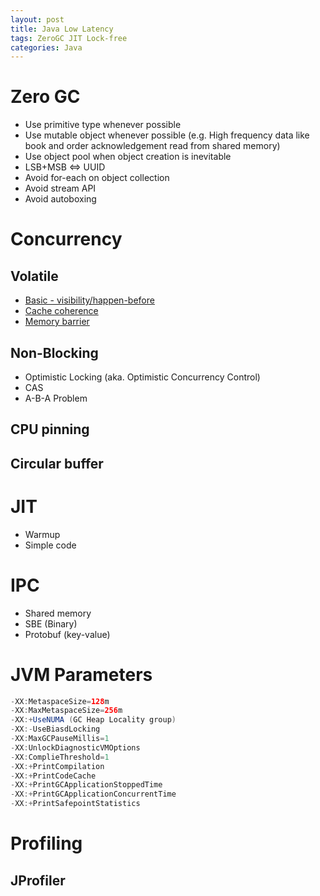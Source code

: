 ```yaml
---
layout: post
title: Java Low Latency
tags: ZeroGC JIT Lock-free
categories: Java
---
```


# Zero GC
* Use primitive type whenever possible
* Use mutable object whenever possible (e.g. High frequency data like book and order acknowledgement read from shared memory)
* Use object pool when object creation is inevitable
* LSB+MSB <=> UUID
* Avoid for-each on object collection
* Avoid stream API
* Avoid autoboxing

# Concurrency
## Volatile
* [Basic - visibility/happen-before](https://www.baeldung.com/java-volatile)
* [Cache coherence](https://en.wikipedia.org/wiki/Cache_coherence)
* [Memory barrier](https://en.wikipedia.org/wiki/Memory_barrier)

## Non-Blocking
* Optimistic Locking (aka. Optimistic Concurrency Control)
* CAS
* A-B-A Problem

## CPU pinning

## Circular buffer

# JIT
* Warmup
* Simple code

# IPC
* Shared memory
* SBE (Binary)
* Protobuf (key-value)

# JVM Parameters
```java
-XX:MetaspaceSize=128m
-XX:MaxMetaspaceSize=256m
-XX:+UseNUMA (GC Heap Locality group)
-XX:-UseBiasdLocking
-XX:MaxGCPauseMillis=1
-XX:UnlockDiagnosticVMOptions
-XX:ComplieThreshold=1
-XX:+PrintCompilation
-XX:+PrintCodeCache
-XX:+PrintGCApplicationStoppedTime
-XX:+PrintGCApplicationConcurrentTime
-XX:+PrintSafepointStatistics
```

# Profiling
## JProfiler
